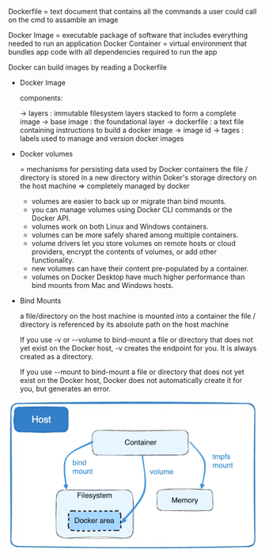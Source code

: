 
Dockerfile = text document that contains all the commands a user could call on the cmd to assamble an image

Docker Image = executable package of software that includes everything needed to run an application
Docker Container = virtual environment that bundles app code with all dependencies required to run the app

Docker can build images by reading a Dockerfile

* Docker Image

    components:

    -> layers : immutable filesystem layers stacked to form a complete image
    -> base image : the foundational layer
    -> dockerfile : a text file containing instructions to build a docker image
    -> image id 
    -> tages : labels used to manage and version docker images

* Docker volumes

    = mechanisms for persisting data used by Docker containers
    the file / directory is stored in a new directory within Doker's storage directory on the host machine
    => completely managed by docker

    - volumes are easier to back up or migrate than bind mounts.
    - you can manage volumes using Docker CLI commands or the Docker API.
    - volumes work on both Linux and Windows containers.
    - volumes can be more safely shared among multiple containers.
    - volume drivers let you store volumes on remote hosts or cloud providers, encrypt the contents of volumes, or add other functionality.
    - new volumes can have their content pre-populated by a container.
    - volumes on Docker Desktop have much higher performance than bind mounts from Mac and Windows hosts.


* Bind Mounts

    a file/directory on the host machine is mounted into a container
    the file / directory is referenced by its absolute path on the host machine

    If you use -v or --volume to bind-mount a file or directory that does not yet exist on the Docker host, -v creates the endpoint for you. It is always created as a directory.

    If you use --mount to bind-mount a file or directory that does not yet exist on the Docker host, Docker does not automatically create it for you, but generates an error.


![bind mounts / volumes](types-of-mounts-volume.webp)


    